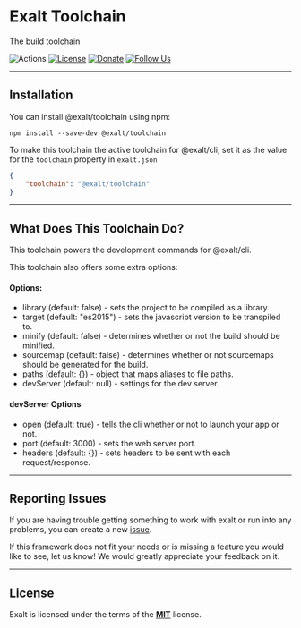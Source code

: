 # Exalt Toolchain

The build toolchain

![Actions](https://github.com/OutwalkStudios/exalt/workflows/build/badge.svg)
[![License](https://img.shields.io/badge/license-MIT-blue.svg)](https://github.com/OutwalkStudios/exalt/blob/main/LICENSE)
[![Donate](https://img.shields.io/badge/patreon-donate-green.svg)](https://www.patreon.com/outwalkstudios)
[![Follow Us](https://img.shields.io/badge/follow-on%20twitter-4AA1EC.svg)](https://twitter.com/OutwalkStudios)

---

## Installation

You can install @exalt/toolchain using npm:

```
npm install --save-dev @exalt/toolchain
```

To make this toolchain the active toolchain for @exalt/cli, set it as the value for the
`toolchain` property in `exalt.json`

```json
{
    "toolchain": "@exalt/toolchain"
}
```

---

## What Does This Toolchain Do?

This toolchain powers the development commands for @exalt/cli.

This toolchain also offers some extra options:

#### Options:
- library (default: false) - sets the project to be compiled as a library.
- target (default: "es2015") - sets the javascript version to be transpiled to.
- minify (default: false) - determines whether or not the build should be minified.
- sourcemap (default: false) - determines whether or not sourcemaps should be generated for the build.
- paths (default: {}) - object that maps aliases to file paths.
- devServer (default: null) - settings for the dev server.

#### devServer Options
- open (default: true) - tells the cli whether or not to launch your app or not.
- port (default: 3000) - sets the web server port.
- headers (default: {}) - sets headers to be sent with each request/response.

---

## Reporting Issues

If you are having trouble getting something to work with exalt or run into any problems, you can create a new [issue](https://github.com/OutwalkStudios/exalt/issues).

If this framework does not fit your needs or is missing a feature you would like to see, let us know! We would greatly appreciate your feedback on it.

---

## License

Exalt is licensed under the terms of the [**MIT**](https://github.com/OutwalkStudios/exalt/blob/main/LICENSE) license.